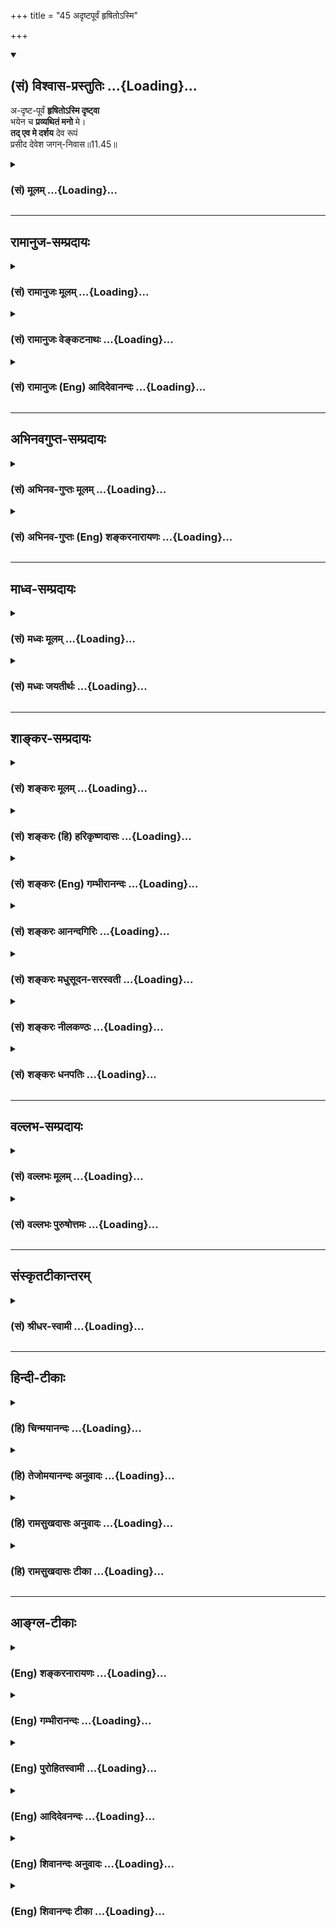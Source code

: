 +++
title = "45 अदृष्टपूर्वं हृषितोऽस्मि"

+++
<div class="js_include" newlevelforh1="2" title="(सं) विश्वास-प्रस्तुतिः" unfilled url="/purANam_vaiShNavam/mahAbhAratam/06-bhIShma-parva/03-bhagavad-gItA-parva/saMskRtam/vishvAsa-prastutiH/11_vishva-rUpa-darshana/45_adRShTapUrvaM_hRS.md">
<details open><summary><h2>(सं) विश्वास-प्रस्तुतिः ...{Loading}...</h2></summary>

अ-दृष्ट-पूर्वं **हृषितोऽस्मि दृष्ट्वा**  
भयेन च **प्रव्यथितं मनो** मे।  
**तद् एव मे दर्शय** देव रूपं  
प्रसीद देवेश जगन्-निवास॥11.45॥
</details>
</div>
<div class="js_include collapsed" newlevelforh1="3" title="(सं) मूलम्" unfilled url="/purANam_vaiShNavam/mahAbhAratam/06-bhIShma-parva/03-bhagavad-gItA-parva/saMskRtam/mUlam/11_vishva-rUpa-darshana/45_adRShTapUrvaM_hRS.md">
<details><summary><h3>(सं) मूलम् ...{Loading}...</h3></summary>

अदृष्टपूर्वं हृषितोऽस्मि दृष्ट्वा  
भयेन च प्रव्यथितं मनो मे।  
तदेव मे दर्शय देव रूपं  
प्रसीद देवेश जगन्निवास।।11.45।।
</details>
</div>


_________________
## रामानुज-सम्प्रदायः
<div class="js_include collapsed" newlevelforh1="3" title="(सं) रामानुजः मूलम्" unfilled url="/purANam_vaiShNavam/mahAbhAratam/06-bhIShma-parva/03-bhagavad-gItA-parva/saMskRtam/rAmAnujaH/mUlam/11_vishva-rUpa-darshana/45_adRShTapUrvaM_hRS.md">
<details><summary><h3>(सं) रामानुजः मूलम् ...{Loading}...</h3></summary>

।।11.45।।**अदृष्टपूर्वम्** अत्यद्भुतम् अत्युग्रं च तव रूपं **दृष्ट्वा
हृषितः अस्मि** प्रीतः अस्मि; **भयेन प्रव्यथितं च मे मनः;** अतः **तद्
एव** तव सुप्रसन्नं **रूपं मे दर्शय।**प्रसीद देवेश जगन्निवास **मयि
प्रसादं कुरु देवानां ब्रह्मादीनाम् अपि ईश निखिलजगदाश्रयभूत।**

</details>
</div>
<div class="js_include collapsed" newlevelforh1="3" title="(सं) रामानुजः वेङ्कटनाथः" unfilled url="/purANam_vaiShNavam/mahAbhAratam/06-bhIShma-parva/03-bhagavad-gItA-parva/saMskRtam/rAmAnujaH/venkaTanAthaH/11_vishva-rUpa-darshana/45_adRShTapUrvaM_hRS.md">
<details><summary><h3>(सं) रामानुजः वेङ्कटनाथः ...{Loading}...</h3></summary>

  
  
।।11.45।। विचित्रस्याप्यदृष्टपूर्वस्यैवाश्चर्यविषयत्वदर्शनात्अदृष्टपूर्वम्
इत्यनेन फलितमाह -- अत्यद्भुतमिति। भयेन च प्रव्यथितं मनो मे
इत्यनेनाक्षिप्तंआख्याहि मे को भवानुग्ररूपः \[11।31\] इत्यत्रोक्तं
विशेषणमाहअत्युग्रं चेति। भयेन च इत्यत्र चशब्दस्य
निष्प्रयोजनत्वादुक्तव्यथाहेत्वन्तरसमुच्चयार्थत्वमयुक्तमित्युक्तप्रीतिसमुच्चयार्थत्वमभिप्रेत्य
व्यवहितान्वयमाहप्रव्यथितं च मे मन इति। पूर्वार्धोक्तस्य
व्यथासहितप्रीतिजनकत्वस्योत्तरार्धार्थहेतुत्वमभिप्रेत्याहअत इति।
तच्छब्दस्य पूर्वप्रसिद्धाकारपरामर्शित्वेन
तदभिप्रेतमाकारमाहसुप्रसन्नमिति। अनेन केवलप्रीतिहेतुत्वं सूचितम्।
प्रपन्नस्य रक्षणमवश्यं कार्यमित्यभिप्रायेणमे दर्शयेत्युक्तम्। देवदेवेश
इति सम्बोधनद्वयेन तमीश्वराणां परमं महेश्वरं तं दैवतानां परमं च दैवतम्
\[श्वे.उ.6।7\] इति श्रुत्यर्थोऽभिप्रेत इत्याशयेन -- देवानां
ब्रह्मादीनामपीशेत्युक्तम्। दृश्यमानरूपस्यतत्रैकस्थं जगत्कृत्स्नं
प्रविभक्तमनेकधा \[11।13\] इति जगदाश्रयत्वेन दृश्यमानत्वात्जगन्निवास
इत्यनेन तदुच्यत इत्यभिप्रयन्नाह -- जगदाश्रयभूतेति।  
  

</details>
</div>
<div class="js_include collapsed" newlevelforh1="3" title="(सं) रामानुजः (Eng) आदिदेवानन्दः" unfilled url="/purANam_vaiShNavam/mahAbhAratam/06-bhIShma-parva/03-bhagavad-gItA-parva/saMskRtam/rAmAnujaH/english/AdidevAnandaH/11_vishva-rUpa-darshana/45_adRShTapUrvaM_hRS.md">
<details><summary><h3>(सं) रामानुजः (Eng) आदिदेवानन्दः ...{Loading}...</h3></summary>

11.45 Seeing Your form, never seen before, extremely marvellous and
awe-inspiring, I am delighted, transported with love. But my mind is
also troubled with awe. Hence reveal to me only Your most gracious form.
Be gracious, O Lord of all gods! O Abode of the universe! Show me that
form, O gracious Lord of all the gods headed by Brahma, and the
foundation of the entire universe!

</details>
</div>


_________________
## अभिनवगुप्त-सम्प्रदायः
<div class="js_include collapsed" newlevelforh1="3" title="(सं) अभिनव-गुप्तः मूलम्" unfilled url="/purANam_vaiShNavam/mahAbhAratam/06-bhIShma-parva/03-bhagavad-gItA-parva/saMskRtam/abhinava-guptaH/mUlam/11_vishva-rUpa-darshana/45_adRShTapUrvaM_hRS.md">
<details><summary><h3>(सं) अभिनव-गुप्तः मूलम् ...{Loading}...</h3></summary>

।।11.45।। No commentary.  
  

</details>
</div>
<div class="js_include collapsed" newlevelforh1="3" title="(सं) अभिनव-गुप्तः (Eng) शङ्करनारायणः" unfilled url="/purANam_vaiShNavam/mahAbhAratam/06-bhIShma-parva/03-bhagavad-gItA-parva/saMskRtam/abhinava-guptaH/english/shankaranArAyaNaH/11_vishva-rUpa-darshana/45_adRShTapUrvaM_hRS.md">
<details><summary><h3>(सं) अभिनव-गुप्तः (Eng) शङ्करनारायणः ...{Loading}...</h3></summary>

11.45 Sri Abhinavagupta did not comment upon this sloka.

</details>
</div>


_________________
## माध्व-सम्प्रदायः
<div class="js_include collapsed" newlevelforh1="3" title="(सं) मध्वः मूलम्" unfilled url="/purANam_vaiShNavam/mahAbhAratam/06-bhIShma-parva/03-bhagavad-gItA-parva/saMskRtam/madhvaH/mUlam/11_vishva-rUpa-darshana/45_adRShTapUrvaM_hRS.md">
<details><summary><h3>(सं) मध्वः मूलम् ...{Loading}...</h3></summary>

।।11.45।। Sri Madhvacharya did not comment on this sloka.,

</details>
</div>
<div class="js_include collapsed" newlevelforh1="3" title="(सं) मध्वः जयतीर्थः" unfilled url="/purANam_vaiShNavam/mahAbhAratam/06-bhIShma-parva/03-bhagavad-gItA-parva/saMskRtam/madhvaH/jayatIrthaH/11_vishva-rUpa-darshana/45_adRShTapUrvaM_hRS.md">
<details><summary><h3>(सं) मध्वः जयतीर्थः ...{Loading}...</h3></summary>

।।11.45।। Sri Jayatirtha did not comment on this sloka.  
  

</details>
</div>


_________________
## शाङ्कर-सम्प्रदायः
<div class="js_include collapsed" newlevelforh1="3" title="(सं) शङ्करः मूलम्" unfilled url="/purANam_vaiShNavam/mahAbhAratam/06-bhIShma-parva/03-bhagavad-gItA-parva/saMskRtam/shankaraH/mUlam/11_vishva-rUpa-darshana/45_adRShTapUrvaM_hRS.md">
<details><summary><h3>(सं) शङ्करः मूलम् ...{Loading}...</h3></summary>

।।11.45।। --,**अदृष्टपूर्वं** न कदाचिदपि दृष्टपूर्वम् इदं विश्वरूपं तव
मया अन्यैर्वा; तत् अहं **दृष्ट्वा हृषितः अस्मि। भयेन च प्रव्यथितं मनः
मे।** अतः **तदेव मे** मम **दर्शय** हे **देव रूपं** यत् मत्सखम्। **प्रसीद
देवेश; जगन्निवास** जगतो निवासो जगन्निवासः; हे जगन्निवास।।

</details>
</div>
<div class="js_include collapsed" newlevelforh1="3" title="(सं) शङ्करः (हि) हरिकृष्णदासः" unfilled url="/purANam_vaiShNavam/mahAbhAratam/06-bhIShma-parva/03-bhagavad-gItA-parva/saMskRtam/shankaraH/hindI/harikRShNadAsaH/11_vishva-rUpa-darshana/45_adRShTapUrvaM_hRS.md">
<details><summary><h3>(सं) शङ्करः (हि) हरिकृष्णदासः ...{Loading}...</h3></summary>

।।11.45।। आपके जिस विश्वरूपको मैंने या अन्य किसीने पहले कभी नहीं देखा;
ऐसे पहले न देखे हुए इस रूपको देखकर मैं हर्षित हो रहा हूँ। तथा साथ ही
मेरा मन भयसे व्याकुल भी हो रहा है। इसलिये हे देव मुझे अपना वही रूप
दिखलाइये जो मेरा मित्ररूप है। हे देवेश हे जगन्निवास आप प्रसन्न होइये।
जगत्के निवासस्थानका नाम जगन्निवास है।

</details>
</div>
<div class="js_include collapsed" newlevelforh1="3" title="(सं) शङ्करः (Eng) गम्भीरानन्दः" unfilled url="/purANam_vaiShNavam/mahAbhAratam/06-bhIShma-parva/03-bhagavad-gItA-parva/saMskRtam/shankaraH/english/gambhIrAnandaH/11_vishva-rUpa-darshana/45_adRShTapUrvaM_hRS.md">
<details><summary><h3>(सं) शङ्करः (Eng) गम्भीरानन्दः ...{Loading}...</h3></summary>

11.45 Asmi, I am; hrsitah, delighted; drstva, by seeing; adrsta-purvam,
something not seen heretofore-by seeing this Cosmic form of Yours which
has never been seen before by me or others. And me, my; manah, mind; is
pravyathitam, stricken; bhayena, with fear. Therefore, deva, O Lord;
darsaya, show; me, to me; tat eva, that very; rupam, form, which is of
my friend. Devesa, O supreme God; jagan-nivasa, Abode of the Universe;
prasida, be gracious!

</details>
</div>
<div class="js_include collapsed" newlevelforh1="3" title="(सं) शङ्करः आनन्दगिरिः" unfilled url="/purANam_vaiShNavam/mahAbhAratam/06-bhIShma-parva/03-bhagavad-gItA-parva/saMskRtam/shankaraH/AnandagiriH/11_vishva-rUpa-darshana/45_adRShTapUrvaM_hRS.md">
<details><summary><h3>(सं) शङ्करः आनन्दगिरिः ...{Loading}...</h3></summary>

।।11.45।। हेतूक्तिपूर्वकं विश्वरूपोपसंहारं प्रार्थयते -- **अदृष्टेति।**
हृषितो हृष्टस्तुष्ट इति यावत्। भयेन तद्धेतुविकृतदर्शनेनेत्यर्थः।

</details>
</div>
<div class="js_include collapsed" newlevelforh1="3" title="(सं) शङ्करः मधुसूदन-सरस्वती" unfilled url="/purANam_vaiShNavam/mahAbhAratam/06-bhIShma-parva/03-bhagavad-gItA-parva/saMskRtam/shankaraH/madhusUdana-sarasvatI/11_vishva-rUpa-darshana/45_adRShTapUrvaM_hRS.md">
<details><summary><h3>(सं) शङ्करः मधुसूदन-सरस्वती ...{Loading}...</h3></summary>

।।11.45।। एवमपराधक्षमां प्रार्थ्य पुनः प्राग्रूपदर्शनं विश्वरूपोपसंहारेण
प्रार्थयते द्वाभ्यां -- अदृष्टेत्यादिना। कदाप्यदृष्टपूर्वं पूर्वमदृष्टं
विश्वरूपं दृष्ट्वा हृषितो हृष्टोऽस्मि। तद्विकृतरूपदर्शनजेन भयेन च
प्रव्यथितं व्याकुलीकृतं मनो मे। अतस्तदेव प्राचीनमेव मम प्राणापेक्षयापि
प्रियं रूपं मे दर्शय। हे देव हे देवेश; हे जगन्निवास; प्रसीद
प्राग्रूपदर्शनरूपं प्रसादं मे कुरु।

</details>
</div>
<div class="js_include collapsed" newlevelforh1="3" title="(सं) शङ्करः नीलकण्ठः" unfilled url="/purANam_vaiShNavam/mahAbhAratam/06-bhIShma-parva/03-bhagavad-gItA-parva/saMskRtam/shankaraH/nIlakaNThaH/11_vishva-rUpa-darshana/45_adRShTapUrvaM_hRS.md">
<details><summary><h3>(सं) शङ्करः नीलकण्ठः ...{Loading}...</h3></summary>

।।11.45।। एवं स्तुत्वा स्वेष्टं प्रार्थयते -- **अदृष्टपूर्वमिति।** हे
देव; कदाचिदपि पूर्वं न दृष्टं तादृशमदृष्टपूर्वं तव रूपं दृष्ट्वा हृषित
उत्फुल्लोऽस्मि। तथा विकरालरूपदर्शनजेन भयेन च मे मम मनः प्रव्यथितम्।
अतस्तदेव धारणाविषयभूतं रूपं मे मह्यं दर्शय।

</details>
</div>
<div class="js_include collapsed" newlevelforh1="3" title="(सं) शङ्करः धनपतिः" unfilled url="/purANam_vaiShNavam/mahAbhAratam/06-bhIShma-parva/03-bhagavad-gItA-parva/saMskRtam/shankaraH/dhanapatiH/11_vishva-rUpa-darshana/45_adRShTapUrvaM_hRS.md">
<details><summary><h3>(सं) शङ्करः धनपतिः ...{Loading}...</h3></summary>

।।11.45।। एवमपराधक्षमां प्रार्थ्याभिलषितं प्रार्थयते -- अदृष्टेति
द्वाभ्याम्। मयान्यैवी कदाचिदपि न दृष्टपूर्वं इदं तव विश्वरुपं दृष्ट्वा
हृषितोस्मि हर्षं प्राप्तोस्मि। अदृष्टपूर्वत्वादेव भयेन च व्यथितं दुःखितं
मे मनः। अतो यस्मिन्निदं विश्वरुपं त्वया प्रदर्शितं तदेव मुख्यरुपं मम
प्रदर्शय। प्रदर्शनं चैतद्रूपाधिष्ठानत्वेन स्थितस्यैव प्रद्योतनमात्रं
त्वया कर्तव्यमस्ति नतत्पाद्य प्रदर्शयितव्यमिति देवेति संबोधनस्य
गूढाभिसंधिः। देवरुपं द्योतनात्मकं रुपमित्येकं वा पदं। तव देवेश त्वं
जगन्निवास त्वं च मया प्रत्यक्षीकृतमतो मज्जिज्ञासासमाप्त्या
मदर्थस्यैतद्रूपस्य तिरोधानमेवोचितमिति द्योतनार्थं संबोधनद्वयं हे देवेश
हे जगन्निवासेति।

</details>
</div>


_________________
## वल्लभ-सम्प्रदायः
<div class="js_include collapsed" newlevelforh1="3" title="(सं) वल्लभः मूलम्" unfilled url="/purANam_vaiShNavam/mahAbhAratam/06-bhIShma-parva/03-bhagavad-gItA-parva/saMskRtam/vallabhaH/mUlam/11_vishva-rUpa-darshana/45_adRShTapUrvaM_hRS.md">
<details><summary><h3>(सं) वल्लभः मूलम् ...{Loading}...</h3></summary>

।।11.45।। एवं क्षमापयित्वा गुणातिगं प्रति प्रार्थयते -- अदृष्टेति।
वस्तुतस्तु त्वं गुणातीत इति भक्ताय तदेव गुणातीतं रूपं प्रदर्शय। इदं
चादृष्टपूर्वं ते रूपं दृष्ट्वा; पूर्वं दृष्टः पश्चाल्लोकान् ग्रसमानं
ज्ञात्वा मनो मे प्रव्यथितं यतः; अतस्तदेव चतुर्भुजं वा दृष्टपूर्वं रूपं
मे प्रदर्शय। अस्माकं तु चतुर्भुजं मर्यादामयं शुद्धसत्त्वात्मकं ते रूपं
श्रेष्ठं शान्तत्वादित्याशयेनाह तद्दर्शने प्रसीदेति।
अनेनाक्षरब्रह्मोपासकेभ्यः शुद्धसत्त्वमयचतुर्भुजोपासकामर्यादया गुणज्ञाः
उत्तमा इति लभ्यते।

</details>
</div>
<div class="js_include collapsed" newlevelforh1="3" title="(सं) वल्लभः पुरुषोत्तमः" unfilled url="/purANam_vaiShNavam/mahAbhAratam/06-bhIShma-parva/03-bhagavad-gItA-parva/saMskRtam/vallabhaH/puruShottamaH/11_vishva-rUpa-darshana/45_adRShTapUrvaM_hRS.md">
<details><summary><h3>(सं) वल्लभः पुरुषोत्तमः ...{Loading}...</h3></summary>

  
  
।।11.45।। एवं क्षमाप्य विज्ञापयति -- अदृष्टपूर्वमिति द्वयेन। अदृष्टपूर्वं
तव रूपं विश्वात्मकं अनेकलीलायुतं दृष्ट्वा हृषितोऽस्मि हर्षं
प्राप्तोऽस्मि। च पुनः मे मनः भयेन प्रव्यथितं प्रकर्षेण व्यथां प्राप्तम्।
अयं भावः -- द्रष्टुकामस्य तादृशं रूपं दर्शयित्वा
पुरुषोत्तमदर्शनवतोऽन्यरूपदर्शनाभिलाषापराधिनः पुनः पुरुषोत्तमरूपं
दर्शयिष्यति न वेति भयमभूत्; अतः प्रसादं प्रार्थयित्वा तद्दर्शनं
प्रार्थयति। देवेश देवानामपीन्द्रादीनामीश नियामक जगन्निवास प्रसीद
प्रसन्नो भव। प्रसन्नो भूत्वा हे देव सेवनार्थं तदेव पुरुषोत्तमरूपं
दर्शय।  
  

</details>
</div>


_________________
## संस्कृतटीकान्तरम्
<div class="js_include collapsed" newlevelforh1="3" title="(सं) श्रीधर-स्वामी" unfilled url="/purANam_vaiShNavam/mahAbhAratam/06-bhIShma-parva/03-bhagavad-gItA-parva/saMskRtam/shrIdhara-svAmI/11_vishva-rUpa-darshana/45_adRShTapUrvaM_hRS.md">
<details><summary><h3>(सं) श्रीधर-स्वामी ...{Loading}...</h3></summary>

।।11.45।। एवं क्षमापयित्वा प्रार्थयते **-- अदृष्टपूर्वमिति द्वाभ्याम्।**
हे देव; पूर्वमदृष्टं तव रूपं दृष्ट्वा हृषितो हृष्टोऽस्मि। तथा भयेन च मे
मनः प्रव्यथितं प्रचलितं। तस्मान्मम व्यथानिवृत्तये तदेव रूपं दर्शय। हे
देवेश; हे जगन्निवास; प्रसन्नो भव।

</details>
</div>


_________________
## हिन्दी-टीकाः
<div class="js_include collapsed" newlevelforh1="3" title="(हि) चिन्मयानन्दः" unfilled url="/purANam_vaiShNavam/mahAbhAratam/06-bhIShma-parva/03-bhagavad-gItA-parva/hindI/chinmayAnandaH/11_vishva-rUpa-darshana/45_adRShTapUrvaM_hRS.md">
<details><summary><h3>(हि) चिन्मयानन्दः ...{Loading}...</h3></summary>

।।11.45।। प्रत्येक भक्त अपने इष्ट देवता के रूप में भगवान् से प्रेम करता
है। जब उस आकार के द्वारा वह भगवान् के अनन्त; परात्पर; निराकार स्वरूप का
साक्षात्कार करता है; तब निसन्देह वह परमानन्द का अनुभव करता है; किन्तु
उसी क्षण वह भय से भी अभिभूत हो जाता है। अध्यात्म साधना करने वाले साधकों
का प्रारम्भिक अवस्था में यही अनुभव होता है। इसमें कोई सन्देह नहीं कि;
साधना के फलस्वरूप प्राप्त आन्तरिक शान्ति परमानन्द दायक होती है; परन्तु
अचानक साधक के मन में विचित्र भय समा जाता है; जो उसे पुन देहभाव को
प्राप्त कराकर मन के विक्षेपों का कारण बनता है। आत्मानुभव के उदय पर यह
परिच्छिन्न जीव अपने बन्धनों से मुक्त होकर; अदृष्टपूर्व आनन्दलोक में
प्रवेश करता है; जहाँ वह अपनी ही विशालता और प्रभाव का अनुभव कर प्रसन्न हो
जाता है। इसी बात को अर्जुन दर्शाता है कि ऐसे रूप को देखकर; जो मैंने
पूर्व कभी देखा नहीं था; मैं हर्षित हो रहा हूँ। परन्तु प्रारम्भिक
प्रयत्नों में एक साधक में यह सार्मथ्य नहीं होती कि वह अपने मन को
दीर्घकाल तक वृत्तिशून्य स्थिति में रख सके। ध्यान में निश्चल प्रतीत हो
रहा उसका मन पुन जाग्रत होकर क्रियाशील हो जाता है। साधकों का यह अनुभव है
कि ऐसे समय मन में सर्वप्रथम जो वृत्ति उठती है वह भय की ही होती है।
निराकार अनुभव से भयभ्ाीत होकर मन पुन शरीर भाव में स्थित हो जाता है। ऐसे
अवसरों पर भक्तजन प्रेम और भक्ति के साथ अपने साकार इष्टदेव को अपने चंचल
मन्दस्मित के रूप में व्यक्त होने के लिए प्रार्थना करते हैं। वे अपने
इष्टदेव को पुन सस्मित और कोमल तथा प्रेमपूर्ण दृष्टि और संगीतमय शब्दों के
साथ देखना चाहते हैं। अर्जुन श्रीकृष्ण को जिस रूप में देखना चाहता था; उसका
वर्णन अगले श्लोक में करता है

</details>
</div>
<div class="js_include collapsed" newlevelforh1="3" title="(हि) तेजोमयानन्दः अनुवादः" unfilled url="/purANam_vaiShNavam/mahAbhAratam/06-bhIShma-parva/03-bhagavad-gItA-parva/hindI/tejomayAnandaH/anuvAdaH/11_vishva-rUpa-darshana/45_adRShTapUrvaM_hRS.md">
<details><summary><h3>(हि) तेजोमयानन्दः अनुवादः ...{Loading}...</h3></summary>

।।11.45।। मैं आपके इस अदृष्टपूर्व रूप को देखकर हर्षित हो रहा हूँ और मेरा
मन भय से अतिव्याकुल भी हो रहा हैं। इसलिए हे देव! आप उस पूर्वकाल को ही
मुझे दिखाइये। हे देवेश! हे जगन्निवास! आप प्रसन्न होइये।।

</details>
</div>
<div class="js_include collapsed" newlevelforh1="3" title="(हि) रामसुखदासः अनुवादः" unfilled url="/purANam_vaiShNavam/mahAbhAratam/06-bhIShma-parva/03-bhagavad-gItA-parva/hindI/rAmasukhadAsaH/anuvAdaH/11_vishva-rUpa-darshana/45_adRShTapUrvaM_hRS.md">
<details><summary><h3>(हि) रामसुखदासः अनुवादः ...{Loading}...</h3></summary>

।।11.45।। मैंने ऐसा रुप पहले कभी नहीं देखा। इस रूपको देखकर मैं हर्षित हो
रहा हूँ और (साथ-ही-साथ) भयसे मेरा मन अत्यन्त व्यथित हो रहा है। अतः आप
मुझे अपने उसी देवरूपको (सौम्य विष्णुरूपको) दिखाइये। हे देवेश ! हे
जगन्निवास ! आप प्रसन्न होइये।

</details>
</div>
<div class="js_include collapsed" newlevelforh1="3" title="(हि) रामसुखदासः टीका" unfilled url="/purANam_vaiShNavam/mahAbhAratam/06-bhIShma-parva/03-bhagavad-gItA-parva/hindI/rAmasukhadAsaH/TIkA/11_vishva-rUpa-darshana/45_adRShTapUrvaM_hRS.md">
<details><summary><h3>(हि) रामसुखदासः टीका ...{Loading}...</h3></summary>

।।11.45।।***व्याख्या--***\[जैसे विराट्रूप दिखानेके लिये मैंने भगवान्से
प्रार्थना की तो भगवान्ने मुझे विराट्रूप दिखा दिया, ऐसे ही देवरूप
दिखानेके लिये प्रार्थना करनेपर भगवान् देवरूप दिखायेंगे ही -- ऐसी आशा
होनेसे अर्जुन भगवान्से देवरूप दिखानेके लिये प्रार्थना करते हैं। \]

</details>
</div>


_________________
## आङ्ग्ल-टीकाः
<div class="js_include collapsed" newlevelforh1="3" title="(Eng) शङ्करनारायणः" unfilled url="/purANam_vaiShNavam/mahAbhAratam/06-bhIShma-parva/03-bhagavad-gItA-parva/english/shankaranArAyaNaH/11_vishva-rUpa-darshana/45_adRShTapUrvaM_hRS.md">
<details><summary><h3>(Eng) शङ्करनारायणः ...{Loading}...</h3></summary>

11.45. I am thrilled by seeing what has not been seen earlier; and my
mind is very much distressed with fear; show me the same (usual) form of
Yours; kindly be appeased O God ! Lord of gods ! O Abode of the worlds !

</details>
</div>
<div class="js_include collapsed" newlevelforh1="3" title="(Eng) गम्भीरानन्दः" unfilled url="/purANam_vaiShNavam/mahAbhAratam/06-bhIShma-parva/03-bhagavad-gItA-parva/english/gambhIrAnandaH/11_vishva-rUpa-darshana/45_adRShTapUrvaM_hRS.md">
<details><summary><h3>(Eng) गम्भीरानन्दः ...{Loading}...</h3></summary>

11.45 I am delighted by seeing something not seen heretofore, and my
mind is stricken with fear. O Lord, show me that very form; O supreme
God, O Abode of the Universe, be gracious!

</details>
</div>
<div class="js_include collapsed" newlevelforh1="3" title="(Eng) पुरोहितस्वामी" unfilled url="/purANam_vaiShNavam/mahAbhAratam/06-bhIShma-parva/03-bhagavad-gItA-parva/english/purohitasvAmI/11_vishva-rUpa-darshana/45_adRShTapUrvaM_hRS.md">
<details><summary><h3>(Eng) पुरोहितस्वामी ...{Loading}...</h3></summary>

11.45 I rejoice that I have seen what never man saw before; yet, O Lord!
I am overwhelmed with fear. Please take again the Form I know. Be
merciful, O Lord! thou Who are the Home of the whole universe.

</details>
</div>
<div class="js_include collapsed" newlevelforh1="3" title="(Eng) आदिदेवनन्दः" unfilled url="/purANam_vaiShNavam/mahAbhAratam/06-bhIShma-parva/03-bhagavad-gItA-parva/english/AdidevanandaH/11_vishva-rUpa-darshana/45_adRShTapUrvaM_hRS.md">
<details><summary><h3>(Eng) आदिदेवनन्दः ...{Loading}...</h3></summary>

11.45 Seeing what was never seen before, I am delighted. But my mind is
also agog with awe. Show me, O Lord! Your other form. O Lord of the
gods! Be gracious, O Abode of the universe!

</details>
</div>
<div class="js_include collapsed" newlevelforh1="3" title="(Eng) शिवानन्दः अनुवादः" unfilled url="/purANam_vaiShNavam/mahAbhAratam/06-bhIShma-parva/03-bhagavad-gItA-parva/english/shivAnandaH/anuvAdaH/11_vishva-rUpa-darshana/45_adRShTapUrvaM_hRS.md">
<details><summary><h3>(Eng) शिवानन्दः अनुवादः ...{Loading}...</h3></summary>

11.45 I am delighted, having seen what has never been seen before; and
yet my mind is distressed with fear. Show me that (previous) form only,
O God; have mercy, O God of gods, O Abode of the universe.

</details>
</div>
<div class="js_include collapsed" newlevelforh1="3" title="(Eng) शिवानन्दः टीका" unfilled url="/purANam_vaiShNavam/mahAbhAratam/06-bhIShma-parva/03-bhagavad-gItA-parva/english/shivAnandaH/TIkA/11_vishva-rUpa-darshana/45_adRShTapUrvaM_hRS.md">
<details><summary><h3>(Eng) शिवानन्दः टीका ...{Loading}...</h3></summary>

11.45 अदृष्टपूर्वम् what was never seen before; हृषितः delighted; अस्मि
(I) am; दृष्ट्वा having seen; भयेन with fear; च and; प्रव्यथितम् is
distressed; मनः mind; मे my; तत् that; एव only; मे to me; दर्शय show;
देव O God; रूपम् form; प्रसीद have mercy; देवेश O Lord of the gods;
जगन्निवास O Aboe of the universe.Commentary For an ordinary man the
Cosmic Form (Vision) is overwhelming and terrifying but for a Yogi it is
encouraging; strengthening and soulelevating.Arjuna says The Cosmic Form
was never before seen by me. Show me only that form which Thou wearest
as my friend.

</details>
</div>

